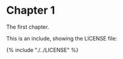 # Chapter 1

The first chapter.

This is an include, showing the LICENSE file:

{% include "./../LICENSE" %}
